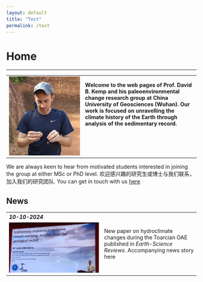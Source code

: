 ```yaml
---
layout: default
title: "Test"
permalink: /test
---
```


# Home
* * *
<table>
    <tr>
        <td style="width:40%">
            <img src="/images/profilepic.jpeg" alt="David B. Kemp">
        </td>
        <td valign="top">
            <p><b>Welcome to the web pages of Prof. David B. Kemp and his paleoenvironmental change research group at China University of Geosciences (Wuhan). Our work is focused on unravelling the climate history of the Earth through analysis of the sedimentary record.</b></p>
        </td>
    </tr>
</table>
  
We are always keen to hear from motivated students interested in joining the group at either MSc or PhD level. 欢迎感兴趣的研究生或博士与我们联系，加入我们的研究团队. You can get in touch with us [here](mailto:davidkemp@cug.edu.cn)

## News
<table>
    <tr>
        <th align="left"><i>10-10-2024</i></th>
     </tr>
     <tr>
        <td valign="top" style="width:50%">
            <img src="/images/talk.jpg" alt="PPT presentation">
        </td>
        <td valign="top">
            <p>New paper on hydroclimate changes during the Toarcian OAE published in <i>Earth-Science Reviews</i>. Accompanying news story here</p>
        </td>
    </tr>
</table>
